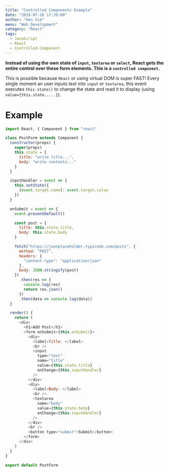 ```yaml
---
title: "Controlled Components Example"
date: "2019-07-26 17:39:00"
author: "Han Sim"
menu: "Web Development"
category: "React"
tags:
  - JavaScript
  - React
  - Controlled-Component
---
```


**Instead of using the own state of `input`, `textarea` or `select`, React gets the entire control over these form elements. This is a `controlled component`.**

This is possible because `React` or using virtual DOM is super FAST! Every single moment an user inputs text into `input` or `textarea`, this event executes `this.state()` to change the state and read it to display (using `value={this.state.....}`).

# Example

```JavaScript
import React, { Component } from "react"

class PostForm extends Component {
  constructor(props) {
    super(props)
    this.state = {
      title: "write title...",
      body: "write contents..."
    }
  }

  inputHandler = event => {
    this.setState({
      [event.target.name]: event.target.value
    })
  }

  onSubmit = event => {
    event.preventDefault()

    const post = {
      title: this.state.title,
      body: this.state.body
    }

    fetch("https://jsonplaceholder.typicode.com/posts", {
      method: "POST",
      headers: {
        "content-type": "application/json"
      },
      body: JSON.stringify(post)
    })
      .then(res => {
        console.log(res)
        return res.json()
      })
      .then(data => console.log(data))
  }

  render() {
    return (
      <div>
        <h1>Add Post</h1>
        <form onSubmit={this.onSubmit}>
          <div>
            <label>Title: </label>
            <br />
            <input
              type="text"
              name="title"
              value={this.state.title}
              onChange={this.inputHandler}
            />
          </div>
          <div>
            <label>Body: </label>
            <br />
            <textarea
              name="body"
              value={this.state.body}
              onChange={this.inputHandler}
            />
          </div>
          <br />
          <button type="submit">Submit</button>
        </form>
      </div>
    )
  }
}

export default PostForm
```
